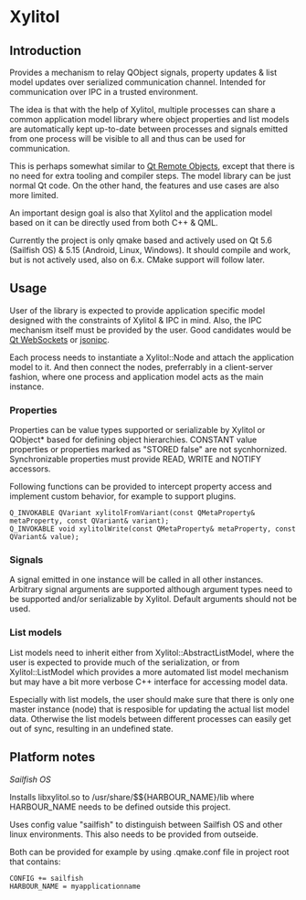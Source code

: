 # Xylitol

## Introduction

Provides a mechanism to relay QObject signals, property updates & list model updates over serialized communication channel. Intended for communication over IPC in a trusted environment.

The idea is that with the help of Xylitol, multiple processes can share a common application model library where object properties and list models are automatically kept up-to-date between processes and signals emitted from one process will be visible to all and thus can be used for communication.

This is perhaps somewhat similar to [Qt Remote Objects](https://doc.qt.io/qt-5/qtremoteobjects-index.html), except that there is no need for extra tooling and compiler steps. The model library can be just normal Qt code. On the other hand, the features and use cases are also more limited.

An important design goal is also that Xylitol and the application model based on it can be directly used from both C++ & QML.

Currently the project is only qmake based and actively used on Qt 5.6 (Sailfish OS) & 5.15 (Android, Linux, Windows). It should compile and work, but is not actively used, also on 6.x. CMake support will follow later.

## Usage

User of the library is expected to provide application specific model designed with the constraints of Xylitol & IPC in mind. Also, the IPC mechanism itself must be provided by the user. Good candidates would be [Qt WebSockets](https://doc.qt.io/qt-5/qtwebsockets-index.html) or [jsonipc](https://github.com/pastillilabs/jsonipc).

Each process needs to instantiate a Xylitol::Node and attach the application model to it. And then connect the nodes, preferrably in a client-server fashion, where one process and application model acts as the main instance.

### Properties

Properties can be value types supported or serializable by Xylitol or QObject* based for defining object hierarchies. CONSTANT value properties or properties marked as "STORED false" are not sycnhornized. Synchronizable properties must provide READ, WRITE and NOTIFY accessors.

Following functions can be provided to intercept property access and implement custom behavior, for example to support plugins.
```
Q_INVOKABLE QVariant xylitolFromVariant(const QMetaProperty& metaProperty, const QVariant& variant);
Q_INVOKABLE void xylitolWrite(const QMetaProperty& metaProperty, const QVariant& value);
```

### Signals

A signal emitted in one instance will be called in all other instances. Arbitrary signal arguments are supported although argument types need to be supported and/or serializable by Xylitol. Default arguments should not be used.

### List models

List models need to inherit either from Xylitol::AbstractListModel, where the user is expected to provide much of the serialization, or from Xylitol::ListModel which provides a more automated list model mechanism but may have a bit more verbose C++ interface for accessing model data.

Especially with list models, the user should make sure that there is only one master instance (node) that is resposible for updating the actual list model data. Otherwise the list models between different processes can easily get out of sync, resulting in an undefined state.

## Platform notes

_Sailfish OS_

Installs libxylitol.so to /usr/share/$${HARBOUR_NAME}/lib where HARBOUR_NAME needs to be defined outside this project.

Uses config value "sailfish" to distinguish between Sailfish OS and other linux environments. This also needs to be provided from outseide.

Both can be provided for example by using .qmake.conf file in project root that contains:
```
CONFIG += sailfish
HARBOUR_NAME = myapplicationname
``` 
